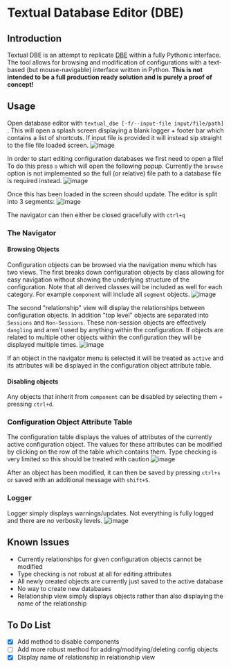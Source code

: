 # Textual Database Editor (DBE)
## Introduction
Textual DBE is an attempt to replicate [DBE](https://github.com/DUNE-DAQ/dbe/tree/develop) within a fully Pythonic interface. The tool allows for browsing and modification of configurations with a text-based (but mouse-navigable) interface written in Python. **This is not intended to be a full production ready solution and is purely a proof of concept!**

## Usage
Open database editor with `textual_dbe [-f/--input-file input/file/path] `. This will open a splash screen displaying a blank logger + footer bar which contains a list of shortcuts. If input file is provided it will instead sip straight to the file file loaded screen.
![image](textual_dbe/splash_screen.png)

In order to start editing configuration databases we first need to open a file! To do this press `o` which will open the following popup. Currently the `browse` option is not implemented so the full (or relative) file path to a database file is required instead.
![image](textual_dbe/open_file_screen.png)

Once this has been loaded in the screen should update. The editor is split into 3 segments:
![image](textual_dbe/file_loaded_screen.png)

The navigator can then either be closed gracefully with `ctrl+q`

### The Navigator

#### Browsing Objects
Configuration objects can be browsed via the navigation menu which has two views. The first breaks down configuration objects by class allowing for easy navigation without showing the underlying structure of the configuration. Note that all derived classes will be included as well for each category. For example `component` will include all `segment` objects.
![image](textual_dbe/class_select_view.png)

The second "relationship" view will display the relationships between configuration objects. In addition "top level" objects are separated into `Sessions` and `Non-Sessions`. These non-session objects are effectively `dangling` and aren't used by anything within the configuration. If objects are related to multiple other objects within the configuration they will be displayed multiple times.
![image](textual_dbe/relationship.png)


If an object in the navigator menu is selected it will be treated as `active` and its attributes will be displayed in the configuration object attribute table.

#### Disabling objects
Any objects that inherit from `component` can be disabled by selecting them + pressing `ctrl+d`.

### Configuration Object Attribute Table
The configuration table displays the values of attributes of the currently active configuration object. The values for these attributes can be modified by clicking on the row of the table which contains them. Type checking is very limited so this should be treated with caution
![image](textual_dbe/table_view.png)

After an object has been modified, it can then be saved by pressing `ctrl+s` or saved with an additional message with `shift+S`.

### Logger
Logger simply displays warnings/updates. Not everything is fully logged and there are no verbosity levels.
![image](textual_dbe/logger.png)

## Known Issues
- Currently relationships for given configuration objects cannot be modified 
- Type checking is not robust at all for editing attributes
- All newly created objects are currently just saved to the active database
- No way to create new databases
- Relationship view simply displays objects rather than also displaying the name of the relationship

## To Do List
- [x] Add method to disable components
- [ ] Add more robust method for adding/modifying/deleting config objects
- [x] Display name of relationship in relationship view
